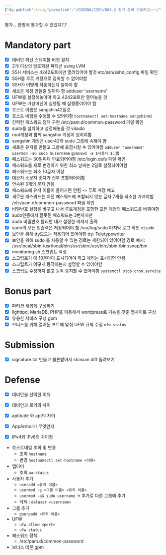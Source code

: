 ```yaml
---
{"dg-publish":true,"permalink":"/CODING/C언어/004.2 평가 준비 가보자고~~~/","noteIcon":"2"}
---
```


평가... 한방에 통과할 수 있겠지?.?
# Mandatory part
- [x] 데비안 최신 스테이블 버전 설치
- [x] 2개 이상의 암호화된 파티션 using LVM
- [x] SSH 서비스는 4242포트에만 열려있어야 할것
      etc/ssh/sshd_config 파일 확인
- [x] SSH를 루트 계정으로 접속할 수 없어야함
- [x] SSH가 어떻게 작동하는지 알아야 함
- [x] 새로운 계정 만들줄 알아야 함
      adduser 'username'
- [x] UFW를 설정해놓아야 하고 4242포트만 열어놓을 것
- [x] UFW는 가상머신이 실행될 때 실행중이어야 함
- [x] 호스트 이름은 sangshin42일것
- [x] 호스트 네임을 수정할 수 있어야함
      `hostnamectl set-hostname sangshin42`
- [x] 강력한 패스워드 정책 구현
      /etc/pam.d/common-password 파일 확인
- [x] sudo를 설치하고 설정해놓을 것
      visudo
- [x] root계정과 함께 sangshin 계정이 있어야함
- [x] sangshin 계정은 user42와 sudo 그룹에 속해야 햠
- [x] 새로운 유저를 만들고 그룹에 포함시킬 수 있어야함
      `adduser 'username'`
      `usermod -aG sudo $username`
      `gpasswd -a $사용자 $그룹`
- [x] 패스워드는 30일마다 만료되어야함
      /etc/login.defs 파일 확인
- [x] 패스워드를 새로 변경하기 위한 최소 날짜는 2일로 설정되어야함
- [x] 패스워드는 최소 10글자 이상
- [x] 대문자 소문자 숫자가 전부 포함되어야함
- [x] 연속된 3개의 문자 안됨
- [x] 패스워드에 유저 이름이 들어가면 안됨 -> 루트 계정 빼고
- [x] 새로운 패스워드는 이전 패스워드에 포함되지 않는 글자 7개를 최소한 가져야함
      /etc/pam.d/common-password 파일 확인
- [x] 비밀번호 설정을 바꾸고 나서 루트계정을 포함한 모든 계정의 패스워드를 바꿔야함
- [x] sudo인증에서 잘못된 패스워드는 3번까지만
- [x] sudo 비밀번호 틀리면 내가 설정한 메세지 출력
- [x] sudo의 모든 입출력은 저장되어야 함 /var/log/sudo 마지막 로그 확인
      `visudo`
- [x] 보안을 위해 tty모드는 적용되어 있어야함
      tty: Teletypewriter
- [x] 보안을 위해 sudo 를 사용할 수 있는 경로는 제한되어 있어야함
      경로 예시: /usr/local/sbin:/usr/local/bin:/usr/sbin:/usr/bin:/sbin:/bin:/snap/bin
- [x] monitoring.sh 스크립트 작성
- [x] 스크립트가 매 10분마다 표시되어야 하고 에러는 표시되면 안됨
- [x] 스크립트가 어떻게 동작하는지 설명할 수 있어야함
- [x] 스크립트 수정하지 않고 동작 중지할 수 있어야함
      `systemctl stop cron.service`
# Bonus part
- [x] 파티션 새롭게 구성하기
- [x] lighttpd, MariaDB, PHP를 이용해서 wordpress로 기능을 갖춘 웹사이트 구성
- [x] 유용한 서비스 구성
      gpm
- [x] 보너스를 위해 열어둔 포트에 맞춰 UFW 규칙 수정
      `ufw status`

# Submission
- [x] signature.txt 만들고 클론받아서 shasum diff 돌려보기
# Defense
- [x] 데비안을 선택한 이유
- [x] 데비안과 로키의 차이
- [x] aptitude 와 apt의 차이
      
- [x] AppArmor가 무엇인지
- [x] IPv4와 IPv6의 차이점

- 호스트네임 조회 및 변경
	- 조회 `hostname`
	- 변경 `hostnamectl set-hostname <이름>`
- 앱아머
	- 조회 `aa-status`
- 사용자 추가 
	- `useradd <유저 이름>`
	- `usermod -g <그룹 이름> <유저 이름>`
	- `usermod -aG sudo username` -> 추가로 다른 그룹에 추가
	- 삭제 : `deluser <username>`
- 그룹 추가
	- `gourpadd <유저 이름>`
- UFW
	- `ufw allow <port>`
	- `ufw status`
- 패스워드 정책
	- /etc/pam.d/common-password
- 보너스 데몬 gpm